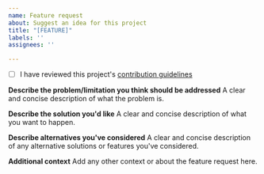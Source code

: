 ```yaml
---
name: Feature request
about: Suggest an idea for this project
title: "[FEATURE]"
labels: ''
assignees: ''

---
```


- [ ] I have reviewed this project's [contribution guidelines](https://github.com/SystemRDL/systemrdl-compiler/blob/main/CONTRIBUTING.md)

**Describe the problem/limitation you think should be addressed**
A clear and concise description of what the problem is.

**Describe the solution you'd like**
A clear and concise description of what you want to happen.

**Describe alternatives you've considered**
A clear and concise description of any alternative solutions or features you've considered.

**Additional context**
Add any other context or about the feature request here.
